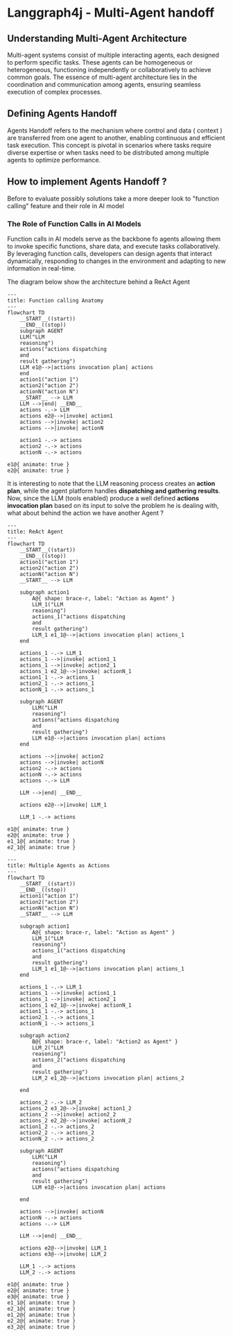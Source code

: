 # Langgraph4j - Multi-Agent handoff


##  Understanding Multi-Agent Architecture 

Multi-agent systems consist of multiple interacting agents, each designed to perform specific tasks. These agents can be homogeneous or heterogeneous, functioning independently or collaboratively to achieve common goals. The essence of multi-agent architecture lies in the coordination and communication among agents, ensuring seamless execution of complex processes. 

## Defining Agents Handoff 

Agents Handoff refers to the mechanism where control and data ( context ) are transferred from one agent to another, enabling continuous and efficient task execution. This concept is pivotal in scenarios where tasks require diverse expertise or when tasks need to be distributed among multiple agents to optimize performance. 

## How to implement Agents Handoff ?

Before to evaluate possibly solutions take a more deeper look to "function calling" feature and their role in AI model

### The Role of Function Calls in AI Models 

Function calls in AI models serve as the backbone fo agents allowing them to invoke specific functions, share data, and execute tasks collaboratively. By leveraging function calls, developers can design agents that interact dynamically, responding to changes in the environment and adapting to new information in real-time. 

The diagram below show the architecture behind a ReAct Agent

```mermaid
---
title: Function calling Anatomy
---
flowchart TD
	__START__((start))
	__END__((stop))
    subgraph AGENT
	LLM("LLM
    reasoning") 
	actions("actions dispatching
    and 
    result gathering")
	LLM e1@-->|actions invocation plan| actions
	end
    action1("action 1") 
    action2("action 2") 
    actionN("action N") 
	__START__ --> LLM
	LLM -->|end| __END__
    actions -.-> LLM
    actions e2@-->|invoke| action1
    actions -->|invoke| action2
    actions -->|invoke| actionN

    action1 -.-> actions
    action2 -.-> actions
    actionN -.-> actions

e1@{ animate: true }     
e2@{ animate: true }     
```

It is interesting to note that the LLM reasoning process creates an **action plan**, while the agent platform handles **dispatching and gathering results**.
Now, since the LLM (tools enabled) produce a well defined  **actions invocation plan** based on its input to solve the problem he is dealing with, what about behind the action we have another Agent ?

```mermaid
---
title: ReAct Agent
---
flowchart TD
	__START__((start))
	__END__((stop))
    action1("action 1") 
    action2("action 2") 
    actionN("action N") 
	__START__ --> LLM

    subgraph action1
        A@{ shape: brace-r, label: "Action as Agent" }
        LLM_1("LLM
        reasoning")
    	actions_1("actions dispatching
        and 
        result gathering")
	    LLM_1 e1_1@-->|actions invocation plan| actions_1
    end

    actions_1 -.-> LLM_1
    actions_1 -->|invoke| action1_1
    actions_1 -->|invoke| action2_1
    actions_1 e2_1@-->|invoke| actionN_1
    action1_1 -.-> actions_1
    action2_1 -.-> actions_1
    actionN_1 -.-> actions_1

    subgraph AGENT
        LLM("LLM
        reasoning") 
        actions("actions dispatching
        and 
        result gathering")
        LLM e1@-->|actions invocation plan| actions
  	end

    actions -->|invoke| action2
    actions -->|invoke| actionN    
    action2 -.-> actions
    actionN -.-> actions
    actions -.-> LLM

    LLM -->|end| __END__
    
    actions e2@-->|invoke| LLM_1

    LLM_1 -.-> actions

e1@{ animate: true }     
e2@{ animate: true }     
e1_1@{ animate: true }     
e2_1@{ animate: true }     

```

```mermaid
---
title: Multiple Agents as Actions
---
flowchart TD
	__START__((start))
	__END__((stop))
    action1("action 1") 
    action2("action 2") 
    actionN("action N") 
	__START__ --> LLM

    subgraph action1
        A@{ shape: brace-r, label: "Action as Agent" }
        LLM_1("LLM
        reasoning")
    	actions_1("actions dispatching
        and 
        result gathering")
	    LLM_1 e1_1@-->|actions invocation plan| actions_1
    end

    actions_1 -.-> LLM_1
    actions_1 -->|invoke| action1_1
    actions_1 -->|invoke| action2_1
    actions_1 e2_1@-->|invoke| actionN_1
    action1_1 -.-> actions_1
    action2_1 -.-> actions_1
    actionN_1 -.-> actions_1

    subgraph action2
        B@{ shape: brace-r, label: "Action2 as Agent" }
        LLM_2("LLM
        reasoning")
    	actions_2("actions dispatching
        and 
        result gathering")
	    LLM_2 e1_2@-->|actions invocation plan| actions_2

    end

    actions_2 -.-> LLM_2
    actions_2 e3_2@-->|invoke| action1_2
    actions_2 -->|invoke| action2_2
    actions_2 e2_2@-->|invoke| actionN_2
    action1_2 -.-> actions_2
    action2_2 -.-> actions_2
    actionN_2 -.-> actions_2

    subgraph AGENT
        LLM("LLM
        reasoning") 
        actions("actions dispatching
        and 
        result gathering")
        LLM e1@-->|actions invocation plan| actions
        
  	end
    
    actions -->|invoke| actionN
    actionN -.-> actions
    actions -.-> LLM

    LLM -->|end| __END__
    
    actions e2@-->|invoke| LLM_1
    actions e3@-->|invoke| LLM_2

    LLM_1 -.-> actions
    LLM_2 -.-> actions

e1@{ animate: true }     
e2@{ animate: true }     
e3@{ animate: true }     
e1_1@{ animate: true }     
e2_1@{ animate: true }     
e1_2@{ animate: true }     
e2_2@{ animate: true }     
e3_2@{ animate: true }     
```